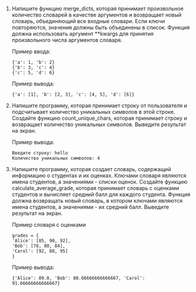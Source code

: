 1. Напишите функцию merge_dicts, которая принимает произвольное количество словарей в качестве аргументов и возвращает новый словарь, объединяющий все входные словари. Если ключи повторяются, значения должны быть объединены в список. Функция должна использовать аргумент **kwargs для принятия произвольного числа аргументов словаря.

    Пример ввода:
    ```console
    {'a': 1, 'b': 2}
    {'b': 3, 'c': 4}
    {'c': 5, 'd': 6}
    ```

    Пример вывода:

    ```console
    {'a': [1], 'b': [2, 3], 'c': [4, 5], 'd': [6]}
    ```

2. Напишите программу, которая принимает строку от пользователя и подсчитывает количество уникальных символов в этой строке. Создайте функцию count_unique_chars, которая принимает строку и возвращает количество уникальных символов. Выведите результат на экран.

    Пример вывода:

    ```console
    Введите строку: hello
    Количество уникальных символов: 4
    ```

3. Напишите программу, которая создает словарь, содержащий информацию о студентах и их оценках. Ключами словаря являются имена студентов, а значениями - списки оценок. Создайте функцию calculate_average_grade, которая принимает словарь с оценками студентов и вычисляет средний балл для каждого студента. Функция должна возвращать новый словарь, в котором ключами являются имена студентов, а значениями - их средний балл. Выведите результат на экран.

    Пример словаря с оценками

    ```pyhton
   grades = {
   'Alice': [85, 90, 92],
   'Bob': [78, 80, 84],
   'Carol': [92, 88, 95]
   }
    ```

    Пример вывода:

    ```console
    {'Alice': 89.0, 'Bob': 80.66666666666667, 'Carol': 91.66666666666667}
    ```